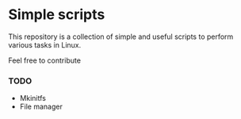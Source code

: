 # Simple scripts

This repository is a collection of simple and useful scripts to perform various tasks in Linux.

Feel free to contribute

### TODO
* Mkinitfs
* File manager
